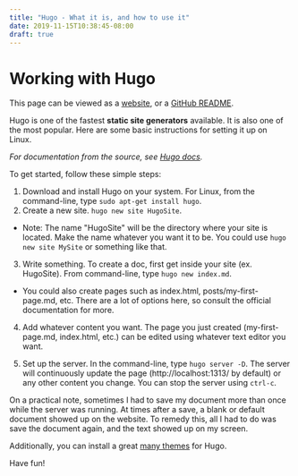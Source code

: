 ```yaml
---
title: "Hugo - What it is, and how to use it"
date: 2019-11-15T10:38:45-08:00
draft: true
---
```

# Working with Hugo

This page can be viewed as a [website](https://aredshaw.github.io), or a [GitHub README](https://github.com/aredshaw/aredshaw.github.io).

Hugo is one of the fastest **static site generators** available. It is also one of
the most popular. Here are some basic instructions for setting it up on Linux.

*For documentation from the source, see
[Hugo docs](https://gohugo.io/documentation/).*

To get started, follow these simple steps:

1. Download and install Hugo on your system. For Linux, from the
   command-line, type `sudo apt-get install hugo`.
2. Create a new site. `hugo new site HugoSite`.
 * Note: The name "HugoSite" will be the directory where your site is located. Make
  the name whatever you want it to be. You could use `hugo new site MySite` or
  something like that.

3. Write something. To create a doc, first get inside your site (ex. HugoSite). From command-line, type `hugo new
   index.md`.
 * You could also create pages such as index.html, posts/my-first-page.md, etc.
    There are a lot of options here, so consult the official documentation for
    more.

4. Add whatever content you want. The page you just created (my-first-page.md,
   index.html, etc.) can be edited using whatever text editor you want.

5. Set up the server. In the command-line, type `hugo server -D`. The server
   will continuously update the page (http://localhost:1313/ by default) or any
   other content you change. You can stop the server using `ctrl-c`.

On a practical note, sometimes I had to save my document more than once while the
server was running. At times after a save, a blank or default document showed up
on the website. To remedy this, all I had to do was save the document again, and
the text showed up on my screen.

Additionally, you can install a great [many themes](https://themes.gohugo.io/) for Hugo.

Have fun!
